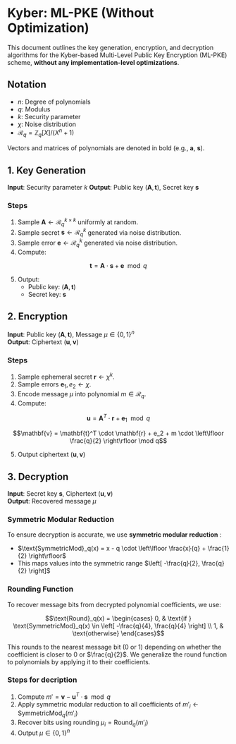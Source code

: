 # Kyber: ML-PKE (Without Optimization)

This document outlines the key generation, encryption, and decryption algorithms for the Kyber-based Multi-Level Public Key Encryption (ML-PKE) scheme, **without any implementation-level optimizations**.

## Notation

- $n$: Degree of polynomials
- $q$: Modulus
- $k$: Security parameter
- $\chi$: Noise distribution
- $\mathcal{R}_q = \mathbb{Z}_q[X]/(X^n + 1)$

Vectors and matrices of polynomials are denoted in bold (e.g., $\mathbf{a}$, $\mathbf{s}$).

## 1. Key Generation

**Input**: Security parameter $k$
**Output**: Public key $(\mathbf{A}, \mathbf{t})$, Secret key $\mathbf{s}$

### Steps

1. Sample $\mathbf{A} \leftarrow \mathcal{R}_q^{k \times k}$ uniformly at random.
2. Sample secret $\mathbf{s} \leftarrow \mathcal{R}_q^{k}$ generated via noise distribution.
3. Sample error $\mathbf{e} \leftarrow \mathcal{R}_q^{k}$ generated via noise distribution.
4. Compute:

```math
\mathbf{t} = \mathbf{A} \cdot \mathbf{s} + \mathbf{e} \mod q
```

5. Output:
   - Public key: $(\mathbf{A}, \mathbf{t})$
   - Secret key: $\mathbf{s}$

## 2. Encryption

**Input**: Public key $(\mathbf{A}, \mathbf{t})$, Message $\mu \in \{0,1\}^n$  
**Output**: Ciphertext $(\mathbf{u}, \mathbf{v})$

### Steps

1. Sample ephemeral secret $\mathbf{r} \leftarrow \chi^k$.
2. Sample errors $\mathbf{e}_1,e_2 \leftarrow \chi$.
3. Encode message $\mu$ into polynomial $m \in \mathcal{R}_q$.
4. Compute:

```math
\mathbf{u} = \mathbf{A}^T \cdot \mathbf{r} + \mathbf{e}_1 \mod q
```

```math
\mathbf{v} = \mathbf{t}^T \cdot \mathbf{r} + e_2 + m \cdot \left\lfloor \frac{q}{2} \right\rfloor \mod q
```

5. Output ciphertext $(\mathbf{u}, \mathbf{v})$

## 3. Decryption

**Input**: Secret key $\mathbf{s}$, Ciphertext $(\mathbf{u}, \mathbf{v})$  
**Output**: Recovered message $\mu$

### Symmetric Modular Reduction

To ensure decryption is accurate, we use **symmetric modular reduction** :

- $\text{SymmetricMod}_q(x) = x - q \cdot \left\lfloor \frac{x}{q} + \frac{1}{2} \right\rfloor$
- This maps values into the symmetric range $\left[ -\frac{q}{2}, \frac{q}{2} \right]$

### Rounding Function

To recover message bits from decrypted polynomial coefficients, we use:

```math
\text{Round}_q(x) = 
\begin{cases}
0, & \text{if } \text{SymmetricMod}_q(x) \in \left[ -\frac{q}{4}, \frac{q}{4} \right] \\
1, & \text{otherwise}
\end{cases}
```

This rounds to the nearest message bit (0 or 1) depending on whether the coefficient is closer to $0$ or $\frac{q}{2}$. We generalize the round function to polynomials by applying it to their coefficients.

### Steps for decription

1. Compute $m' = \mathbf{v} - \mathbf{u}^T \cdot \mathbf{s} \mod q$
2. Apply symmetric modular reduction to all coefficients of $m'_i \gets \text{SymmetricMod}_q(m'_i)$
3. Recover bits using rounding $\mu_i = \text{Round}_q(m'_i)$
4. Output $\mu \in \{0,1\}^n$
